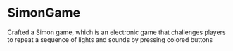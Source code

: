 # SimonGame
Crafted a Simon game, which is an electronic game that challenges players to repeat a sequence of lights and sounds by pressing colored buttons
